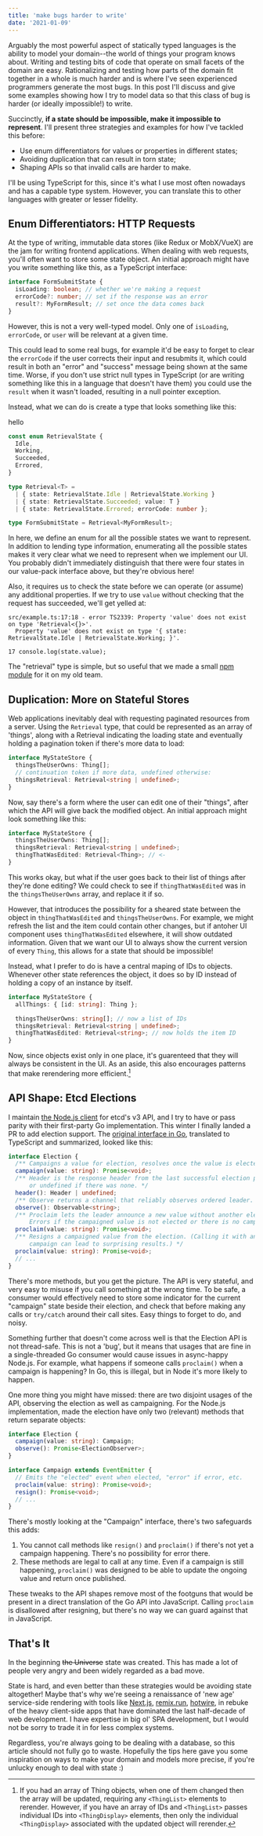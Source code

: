 ```yaml
---
title: 'make bugs harder to write'
date: '2021-01-09'
---
```


Arguably the most powerful aspect of statically typed languages is the ability to model your domain--the world of things your program knows about. Writing and testing bits of code that operate on small facets of the domain are easy. Rationalizing and testing how parts of the domain fit together in a whole is much harder and is where I've seen experienced programmers generate the most bugs. In this post I'll discuss and give some examples showing how I try to model data so that this class of bug is harder (or ideally impossible!) to write.

Succinctly, **if a state should be impossible, make it impossible to represent**. I'll present three strategies and examples for how I've tackled this before:

- Use enum differentiators for values or properties in different states;
- Avoiding duplication that can result in torn state;
- Shaping APIs so that invalid calls are harder to make.

I'll be using TypeScript for this, since it's what I use most often nowadays and has a capable type system. However, you can translate this to other languages with greater or lesser fidelity.

## Enum Differentiators: HTTP Requests

At the type of writing, immutable data stores (like Redux or MobX/VueX) are the jam for writing frontend applications. When dealing with web requests, you'll often want to store some state object. An initial approach might have you write something like this, as a TypeScript interface:

```typescript
interface FormSubmitState {
  isLoading: boolean; // whether we're making a request
  errorCode?: number; // set if the response was an error
  result?: MyFormResult; // set once the data comes back
}
```

However, this is not a very well-typed model. Only one of `isLoading`, `errorCode`, or `user` will be relevant at a given time.

This could lead to some real bugs, for example it'd be easy to forget to clear the `errorCode` if the user corrects their input and resubmits it, which could result in both an "error" and "success" message being shown at the same time. Worse, if you don't use strict null types in TypeScript (or are writing something like this in a language that doesn't have them) you could use the `result` when it wasn't loaded, resulting in a null pointer exception.

Instead, what we can do is create a type that looks something like this:

<div>hello</div>

```typescript
const enum RetrievalState {
  Idle,
  Working,
  Succeeded,
  Errored,
}

type Retrieval<T> =
  | { state: RetrievalState.Idle | RetrievalState.Working }
  | { state: RetrievalState.Succeeded; value: T }
  | { state: RetrievalState.Errored; errorCode: number };

type FormSubmitState = Retrieval<MyFormResult>;
```

In here, we define an enum for all the possible states we want to represent. In addition to lending type information, enumerating all the possible states makes it very clear what we need to represent when we implement our UI. You probably didn't immediately distinguish that there were four states in our value-pack interface above, but they're obvious here!

Also, it requires us to check the state before we can operate (or assume) any additional properties. If we try to use `value` without checking that the request has succeeded, we'll get yelled at:

```
src/example.ts:17:18 - error TS2339: Property 'value' does not exist on type 'Retrieval<{}>'.
  Property 'value' does not exist on type '{ state: RetrievalState.Idle | RetrievalState.Working; }'.

17 console.log(state.value);
```

The "retrieval" type is simple, but so useful that we made a small [npm module](https://github.com/mixer/retrieval) for it on my old team.

## Duplication: More on Stateful Stores

Web applications inevitably deal with requesting paginated resources from a server. Using the `Retrieval` type, that could be represented as an array of 'things', along with a Retrieval indicating the loading state and eventually holding a pagination token if there's more data to load:

```typescript
interface MyStateStore {
  thingsTheUserOwns: Thing[];
  // continuation token if more data, undefined otherwise:
  thingsRetrieval: Retrieval<string | undefined>;
}
```

Now, say there's a form where the user can edit one of their "things", after which the API will give back the modified object. An initial approach might look something like this:

```typescript
interface MyStateStore {
  thingsTheUserOwns: Thing[];
  thingsRetrieval: Retrieval<string | undefined>;
  thingThatWasEdited: Retrieval<Thing>; // <-
}
```

This works okay, but what if the user goes back to their list of things after they're done editing? We could check to see if `thingThatWasEdited` was in the `thingsTheUserOwns` array, and replace it if so.

However, that introduces the possibility for a sheared state between the object in `thingThatWasEdited` and `thingsTheUserOwns`. For example, we might refresh the list and the item could contain other changes, but if antoher UI component uses `thingThatWasEdited` elsewhere, it will show outdated information. Given that we want our UI to always show the current version of every `Thing`, this allows for a state that should be impossible!

Instead, what I prefer to do is have a central maping of IDs to objects. Whenever other state references the object, it does so by ID instead of holding a copy of an instance by itself.

```typescript
interface MyStateStore {
  allThings: { [id: string]: Thing };

  thingsTheUserOwns: string[]; // now a list of IDs
  thingsRetrieval: Retrieval<string | undefined>;
  thingThatWasEdited: Retrieval<string>; // now holds the item ID
}
```

Now, since objects exist only in one place, it's guarenteed that they will always be consistent in the UI. As an aside, this also encourages patterns that make rerendering more efficient.[^1]

## API Shape: Etcd Elections

I maintain [the Node.js client](/oss/etcd3) for etcd's v3 API, and I try to have or pass parity with their first-party Go implementation. This winter I finally landed a PR to add election support. The [original interface in Go](https://pkg.go.dev/go.etcd.io/etcd@v3.3.25+incompatible/clientv3/concurrency#Election), translated to TypeScript and summarized, looked like this:

```typescript
interface Election {
  /** Campaigns a value for election, resolves once the value is elected */
  campaign(value: string): Promise<void>;
  /** Header is the response header from the last successful election proposal,
      or undefined if there was none. */
  header(): Header | undefined;
  /** Observe returns a channel that reliably observes ordered leader. */
  observe(): Observable<string>;
  /** Proclaim lets the leader announce a new value without another election.
      Errors if the campaigned value is not elected or there is no campaigned value. */
  proclaim(value: string): Promise<void>;
  /** Resigns a campaigned value from the election. (Calling it with an ongoing
      campaign can lead to surprising results.) */
  proclaim(value: string): Promise<void>;
  // ...
}
```

There's more methods, but you get the picture. The API is very stateful, and very easy to misuse if you call something at the wrong time. To be safe, a consumer would effectively need to store some indicator for the current "campaign" state beside their election, and check that before making any calls or `try/catch` around their call sites. Easy things to forget to do, and noisy.

Something further that doesn't come across well is that the Election API is not thread-safe. This is not a 'bug', but it means that usages that are fine in a single-threaded Go consumer would cause issues in async-happy Node.js. For example, what happens if someone calls `proclaim()` when a campaign is happening? In Go, this is illegal, but in Node it's more likely to happen.

One more thing you might have missed: there are two disjoint usages of the API, observing the election as well as campaigning. For the Node.js implementation, made the election have only two (relevant) methods that return separate objects:

```typescript
interface Election {
  campaign(value: string): Campaign;
  observe(): Promise<ElectionObserver>;
}

interface Campaign extends EventEmitter {
  // Emits the "elected" event when elected, "error" if error, etc.
  proclaim(value: string): Promise<void>;
  resign(): Promise<void>;
  // ...
}
```

There's mostly looking at the "Campaign" interface, there's two safeguards this adds:

1. You cannot call methods like `resign()` and `proclaim()` if there's not yet a campaign happening. There's no possibility for error there.
1. These methods are legal to call at any time. Even if a campaign is still happening, `proclaim()` was designed to be able to update the ongoing value and return once published.

These tweaks to the API shapes remove most of the footguns that would be present in a direct translation of the Go API into JavaScript. Calling `proclaim` is disallowed after resigning, but there's no way we can guard against that in JavaScript.

## That's It

In the beginning ~~the Universe~~ state was created. This has made a lot of people very angry and been widely regarded as a bad move.

State is hard, and even better than these strategies would be avoiding state altogether! Maybe that's why we're seeing a renaissance of 'new age' service-side rendering with tools like [Next.js](https://nextjs.org/), [remix.run](https://remix.run/), [hotwire](https://hotwire.dev/), in rebuke of the heavy client-side apps that have dominated the last half-decade of web development. I have expertise in big ol' SPA development, but I would not be sorry to trade it in for less complex systems.

Regardless, you're always going to be dealing with a database, so this article should not fully go to waste. Hopefully the tips here gave you some inspiration on ways to make your domain and models more precise, if you're unlucky enough to deal with state :)

[^1]: If you had an array of Thing objects, when one of them changed then the array will be updated, requiring any `<ThingList>` elements to rerender. However, if you have an array of IDs and `<ThingList>` passes individual IDs into `<ThingDisplay>` elements, then only the individual `<ThingDisplay>` associated with the updated object will rerender.
